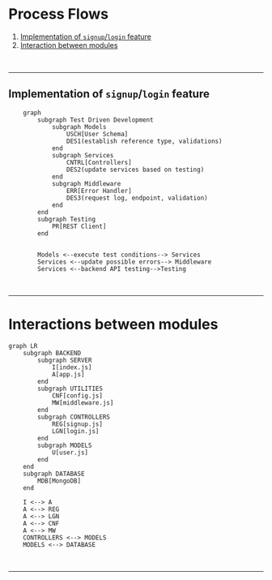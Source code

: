 # Process Flows
1. [Implementation of `signup`/`login` feature](#implementation-of-signuplogin-feature)
2. [Interaction between modules](#interactions-between-modules)

<br>
<hr>

## Implementation of `signup`/`login` feature
```mermaid
    graph
        subgraph Test Driven Development
            subgraph Models
                USCH[User Schema]
                DES1(establish reference type, validations)
            end
            subgraph Services
                CNTRL[Controllers]
                DES2(update services based on testing)
            end
            subgraph Middleware
                ERR[Error Handler]
                DES3(request log, endpoint, validation)
            end
        end
        subgraph Testing
            PR[REST Client]
        end


        Models <--execute test conditions--> Services
        Services <--update possible errors--> Middleware
        Services <--backend API testing-->Testing
```

<br>
<hr>

# Interactions between modules
```mermaid
graph LR
    subgraph BACKEND
        subgraph SERVER
            I[index.js]
            A[app.js]
        end
        subgraph UTILITIES
            CNF[config.js]
            MW[middleware.js]
        end
        subgraph CONTROLLERS
            REG[signup.js]
            LGN[login.js]
        end
        subgraph MODELS
            U[user.js]
        end
    end
    subgraph DATABASE
        MDB[MongoDB]
    end

    I <--> A
    A <--> REG
    A <--> LGN
    A <--> CNF
    A <--> MW
    CONTROLLERS <--> MODELS
    MODELS <--> DATABASE
```

<br>
<hr>